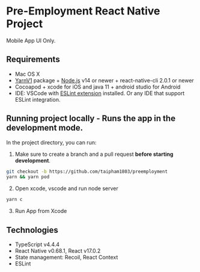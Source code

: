 # Pre-Employment React Native Project

Mobile App UI Only.

## Requirements

- Mac OS X
- [YarnV1](https://yarnpkg.com/) package + [Node.js](https://nodejs.org/) v14 or newer + react-native-cli 2.0.1 or newer
- Cocoapod + xcode for iOS and java 11 + android studio for Android
- IDE: VSCode with [ESLint extension](https://marketplace.visualstudio.com/items?itemName=dbaeumer.vscode-eslint) installed. Or any IDE that support ESLint integration.


## Running project locally - Runs the app in the development mode.

In the project directory, you can run:


1. Make sure to create a branch and a pull request **before starting development**.

```sh
git checkout -b https://github.com/taipham1803/preemployment
yarn && yarn pod
```

2. Open xcode, vscode and run node server

```sh 
yarn c
```
3. Run App from Xcode


## Technologies

- TypeScript v4.4.4
- React Native v0.68.1, React v17.0.2
- State management: Recoil, React Context
- ESLint
